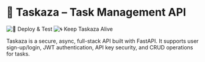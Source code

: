 # 📝 Taskaza – Task Management API

![🚀 Deploy & Test](https://github.com/kayvanshah1/taskaza/actions/workflows/deploy.yml/badge.svg)
![🌀 Keep Taskaza Alive](https://github.com/kayvanshah1/taskaza/actions/workflows/ping-taskaza.yml/badge.svg)

Taskaza is a secure, async, full-stack API built with FastAPI. It supports user sign-up/login, JWT authentication, API key security, and CRUD operations for tasks.